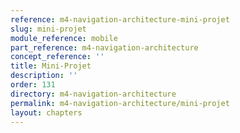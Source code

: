 ```yaml
---
reference: m4-navigation-architecture-mini-projet
slug: mini-projet
module_reference: mobile
part_reference: m4-navigation-architecture
concept_reference: ''
title: Mini-Projet
description: ''
order: 131
directory: m4-navigation-architecture
permalink: m4-navigation-architecture/mini-projet
layout: chapters
---
```


